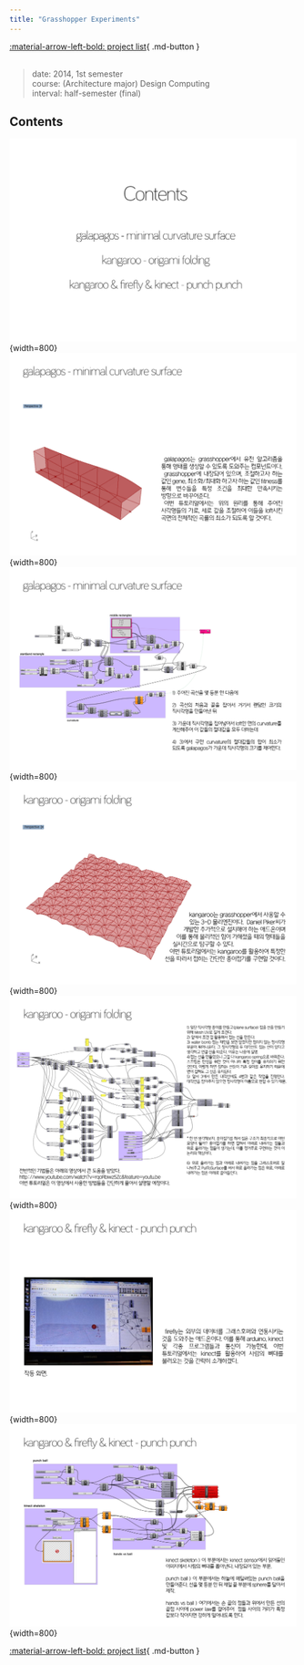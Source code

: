 ```yaml
---
title: "Grasshopper Experiments"
---
```


[:material-arrow-left-bold: project list](../../index.md){ .md-button }  
<br>

>date: 2014, 1st semester  
>course: (Architecture major) Design Computing  
>interval: half-semester (final)  

## Contents

![gh-2](../../../../../assets/tools-and-tales/form-experiments/2014/gh-exp/gh_2.png){width=800}
![gh-3](../../../../../assets/tools-and-tales/form-experiments/2014/gh-exp/gh_3.png){width=800}
![gh-4](../../../../../assets/tools-and-tales/form-experiments/2014/gh-exp/gh_4.png){width=800}
![gh-5](../../../../../assets/tools-and-tales/form-experiments/2014/gh-exp/gh_5.png){width=800}
![gh-6](../../../../../assets/tools-and-tales/form-experiments/2014/gh-exp/gh_6.png){width=800}
![gh-7](../../../../../assets/tools-and-tales/form-experiments/2014/gh-exp/gh_7.png){width=800}
![gh-8](../../../../../assets/tools-and-tales/form-experiments/2014/gh-exp/gh_8.png){width=800}

[:material-arrow-left-bold: project list](../../index.md){ .md-button }